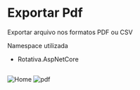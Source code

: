 # Exportar Pdf


Exportar arquivo nos formatos PDF ou CSV

Namespace utilizada 
- Rotativa.AspNetCore

## 

![Home](https://user-images.githubusercontent.com/76501552/140465185-cb975235-d2a1-4bfa-835e-5d82cfd6ae7a.png)
![pdf](https://user-images.githubusercontent.com/76501552/140465194-22d94bab-9cb1-4db4-96a7-1b7da95e865e.png)
